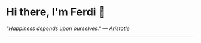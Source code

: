 <h1>Hi there, I'm Ferdi 👋</h1>

<p><em>
  "Happiness depends upon ourselves." — Aristotle
</em></p>

---
